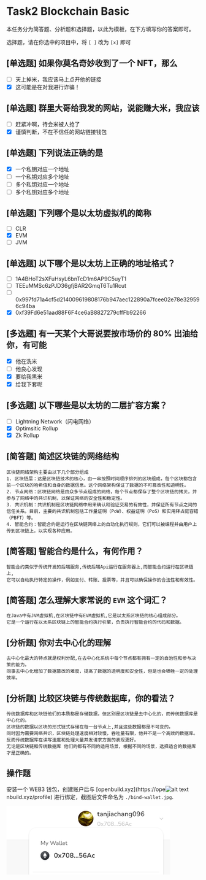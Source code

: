 # Task2 Blockchain Basic

本任务分为简答题、分析题和选择题，以此为模板，在下方填写你的答案即可。

选择题，请在你选中的项目中，将 `[ ]` 改为 `[x]` 即可

## [单选题] 如果你莫名奇妙收到了一个 NFT，那么

- [ ] 天上掉米，我应该马上点开他的链接
- [x] 这可能是在对我进行诈骗！

## [单选题] 群里大哥给我发的网站，说能赚大米，我应该

- [ ] 赶紧冲啊，待会米被人抢了
- [x] 谨慎判断，不在不信任的网站链接钱包

## [单选题] 下列说法正确的是

- [x] 一个私钥对应一个地址
- [ ] 一个私钥对应多个地址
- [ ] 多个私钥对应一个地址
- [ ] 多个私钥对应多个地址

## [单选题] 下列哪个是以太坊虚拟机的简称

- [ ] CLR
- [x] EVM
- [ ] JVM

## [单选题] 以下哪个是以太坊上正确的地址格式？

- [ ] 1A4BHoT2sXFuHsyL6bnTcD1m6AP9C5uyT1
- [ ] TEEuMMSc6zPJD36gfjBAR2GmqT6Tu1Rcut
- [ ] 0x997fd71a4cf5d214009619808176b947aec122890a7fcee02e78e329596c94ba
- [x] 0xf39Fd6e51aad88F6F4ce6aB8827279cffFb92266

## [多选题] 有一天某个大哥说要按市场价的 80% 出油给你，有可能

- [x] 他在洗米
- [ ] 他良心发现
- [x] 要给我黒米
- [x] 给我下套呢

## [多选题] 以下哪些是以太坊的二层扩容方案？

- [ ] Lightning Network（闪电网络）
- [x] Optimsitic Rollup
- [x] Zk Rollup

## [简答题] 简述区块链的网络结构

```
区块链网络架构主要由以下几个部分组成
1. 区块链层：这是区块链技术的核心，由一串按照时间顺序排列的区块组成，每个区块都包含前一个区块的哈希值和自身的数据信息。这个网络架构保证了数据的不可篡改性和透明性。
2. 节点网络：区块链网络是由众多节点组成的网络，每个节点都保存了整个区块链的拷贝，并参与了网络中的共识机制，以保证网络的安全性和稳定性。
3. 共识机制：共识机制是区块链网络中用来确认和验证交易的有效性，并保证所有节点之间的信任关系。目前，主要的共识机制包括工作量证明（PoW）、权益证明（PoS）和实用拜占庭容错（PBFT）等。
4. 智能合约：智能合约是运行在区块链网络上的自动化执行规则，它们可以被编程并由用户上传到区块链上，以实现各种应用。
```

## [简答题] 智能合约是什么，有何作用？

```
智能合约类似于传统开发的后端服务,传统后端Api运行在服务器上,而智能合约运行在区块链上,
它可以自动执行特定的操作，例如支付、转账、投票等，并且可以确保操作的合法性和有效性。
```

## [简答题] 怎么理解大家常说的 `EVM` 这个词汇？

```
在Java中有JVM虚拟机,在区块链中有EVM虚拟机,它是以太系区块链的核心组成部分。
它是一个运行在以太系区块链上的智能合约执行引擎，负责执行智能合约的代码和数据。
```

## [分析题] 你对去中心化的理解

```
去中心化最大的特点就是权利分配,在去中心化系统中每个节点都有拥有一定的自治性和参与决策的能力。
同事去中心化增加了数据篡改的难度，提高了数据的透明度和安全性，但是也会牺牲一定的处理效率。
```

## [分析题] 比较区块链与传统数据库，你的看法？

```
传统数据库和区块链他们的本质都是存储数据，但区别是区块链是去中心化的，而传统数据库是中心化的。
区块链的数据以区块的形式链式存储在每一台节点上,并且这些数据都是不可变的。
同时因为需要网络共识，区块链处理速度相对较慢，吞吐量有限，他并不是一个高效的数据库。反而传统数据库在读写速度和处理大量并发请求方面的表现更好。
无论是区块链和传统数据库 他们的都有不同的适用场景，根据不同的场景，选择适合的数据库才是正确的。
```

## 操作题

安装一个 WEB3 钱包，创建账户后与 [openbuild.xyz](https://ope![alt text](image.png)nbuild.xyz/profile) 进行绑定，截图后文件命名为 `./bind-wallet.jpg`.

![alt czijian-bind-wallet](./bind-wallet.jpg)
